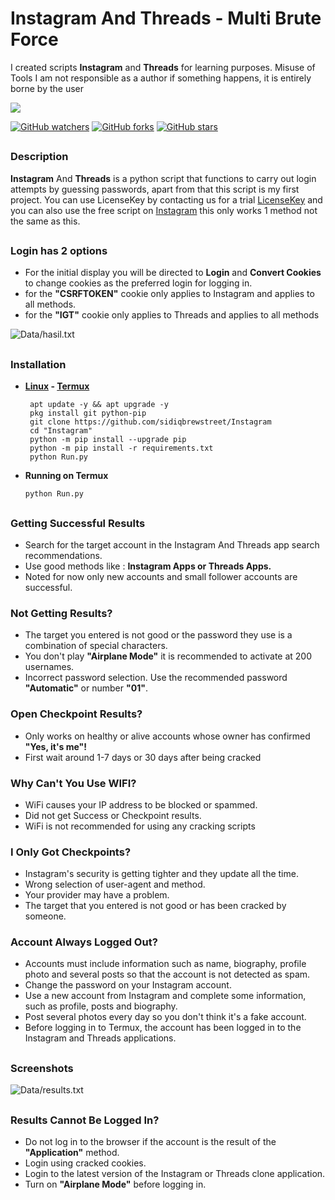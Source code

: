 # Instagram And Threads - Multi Brute Force
I created scripts **Instagram** and **Threads** for learning purposes. Misuse of Tools I am not responsible as a author if something happens, it is entirely borne by the user

<p align="left"><img src="Data/Instagram.jpg"/></p>

[![GitHub watchers](https://img.shields.io/github/watchers/sidiqbrewstreet/Instagram.svg?style=social&label=Watch)](https://GitHub.com/sidiqbrewstreet/Instagram/watchers/)
[![GitHub forks](https://img.shields.io/github/forks/sidiqbrewstreet/Instagram.svg?style=social&label=Fork)](https://GitHub.com/sidiqbrewstreet/Instagram/network/)
[![GitHub stars](https://img.shields.io/github/stars/sidiqbrewstreet/Instagram.svg?style=social&label=Star)](https://GitHub.com/sidiqbrewstreet/Instagram/stargazers/)


##

### Description
**Instagram** And **Threads** is a python script that functions to carry out login attempts by guessing passwords, apart from that this script is my first project.  You can use LicenseKey by contacting us for a trial [LicenseKey](https://wa.me/+6285951168437) and you can also use the free script on [Instagram](https://github.com/sidiqbrewstreet/Crack-ig) this only works 1 method not the same as this.

##
  
### Login has 2 options 

- For the initial display you will be directed to **Login** and **Convert Cookies** to change cookies as the preferred login for logging in.
-  for the **"CSRFTOKEN"** cookie only applies to Instagram and applies to all methods.
- for the **"IGT"** cookie only applies to Threads and applies to all methods

![Data/hasil.txt](https://github.com/sidiqbrewstreet/Instagram/blob/main/Data/hasil.jpg)

##
  
### Installation

- **[Linux](https://drive.google.com/file/d/1HJU0rAjP_Sq3QJJFkigIrEuDJ-xUuniA/view?usp=drive_link) - [Termux](https://f-droid.org/repo/com.termux_118.apk)**

  ```
   apt update -y && apt upgrade -y
   pkg install git python-pip 
   git clone https://github.com/sidiqbrewstreet/Instagram
   cd "Instagram"
   python -m pip install --upgrade pip
   python -m pip install -r requirements.txt
   python Run.py
  ```
- **Running on Termux**
  
  ```
  python Run.py
  ```

##

### Getting Successful Results

- Search for the target account in the Instagram And Threads app search recommendations.
- Use good methods like : **Instagram Apps or Threads Apps.**
- Noted for now only new accounts and small follower accounts are successful.


### Not Getting Results?

- The target you entered is not good or the password they use is a combination of special characters.
- You don't play **"Airplane Mode"** it is recommended to activate at 200 usernames.
- Incorrect password selection. Use the recommended password **"Automatic"** or number **"01"**.
  
### Open Checkpoint Results?

- Only works on healthy or alive accounts whose owner has confirmed **"Yes, it's me"!**
- First wait around 1-7 days or 30 days after being cracked

### Why Can't You Use WIFI?

- WiFi causes your IP address to be blocked or spammed.
- Did not get Success or Checkpoint results.
- WiFi is not recommended for using any cracking scripts

### I Only Got Checkpoints?

- Instagram's security is getting tighter and they update all the time.
- Wrong selection of user-agent and method.
- Your provider may have a problem.
- The target that you entered is not good or has been cracked by someone.

### Account Always Logged Out?

- Accounts must include information such as name, biography, profile photo and several posts so that the account is not detected as spam.
- Change the password on your Instagram account.
- Use a new account from Instagram and complete some information, such as profile, posts and biography.
- Post several photos every day so you don't think it's a fake account.
- Before logging in to Termux, the account has been logged in to the Instagram and Threads applications.

##

### Screenshots

![Data/results.txt](https://github.com/sidiqbrewstreet/Instagram/blob/main/Data/results.jpg)

##

### Results Cannot Be Logged In?

- Do not log in to the browser if the account is the result of the **"Application"** method.
- Login using cracked cookies.
- Login to the latest version of the Instagram or Threads clone application.
- Turn on **"Airplane Mode"** before logging in.

##